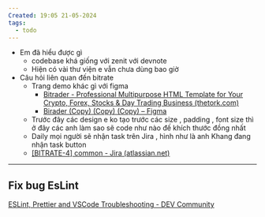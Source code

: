 ```yaml
---
Created: 19:05 21-05-2024
tags:
  - todo
---
```

- Em đã hiểu được gì 
	- codebase khá giống với zenit với devnote
	- Hiện có vài thư viện e vẫn chưa dùng bao giờ 
- Câu hỏi liên quan đến bitrate
	- Trang demo khác gì với figma
		- [Bitrader - Professional Multipurpose HTML Template for Your Crypto, Forex, Stocks & Day Trading Business (thetork.com)](https://thetork.com/demos/html/bitrader/index.html)
		- [Birader (Copy) (Copy) (Copy) – Figma](https://www.figma.com/design/hjpbbGjv5L3bFM9lGlmdzB/Birader-(Copy)-(Copy)-(Copy)?node-id=11-411)
	- Trước đây các design e ko tạo trước các size , padding , font size thì ở đây các anh làm sao sẽ code như nào đế khích thước đồng nhất
	- Daily mọi người sẽ nhận task trên Jira , hình như là anh Khang đang nhận task button 
	- [[BITRATE-4] common - Jira (atlassian.net)](https://trdbau.atlassian.net/browse/BITRATE-4)

---- 
## Fix bug EsLint
[ESLint, Prettier and VSCode Troubleshooting - DEV Community](https://dev.to/bonnie/eslint-prettier-and-vscode-troubleshooting-ljh)
